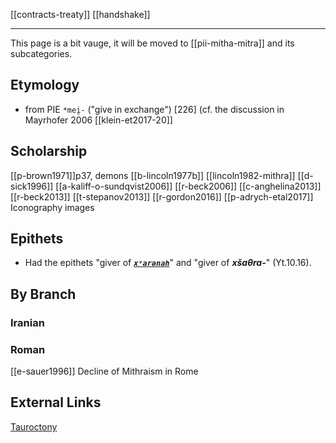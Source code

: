 [[contracts-treaty]] [[handshake]]

---

This page is a bit vauge, it will be moved to [[pii-mitha-mitra]] and its subcategories.

## Etymology
- from PIE `*mei̯-` ("give in exchange") [226] (cf. the discussion in Mayrhofer 2006 [[klein-et2017-20]]

## Scholarship
[[p-brown1971]]p37, demons
[[b-lincoln1977b]]
[[lincoln1982-mithra]]
[[d-sick1996]]
[[a-kaliff-o-sundqvist2006]]
[[r-beck2006]]
[[c-anghelina2013]]
[[r-beck2013]]
[[t-stepanov2013]]
[[r-gordon2016]]
[[p-adrych-etal2017]] Iconography images

## Epithets
- Had the epithets "giver of ***[`xᵛarənah`](khvarenah.md)***" and "giver of ***xšaθra-***" (Yt.10.16).


## By Branch
### Iranian
### Roman
[[e-sauer1996]] Decline of Mithraism in Rome


## External Links
[Tauroctony](https://en.wikipedia.org/wiki/Tauroctony)
